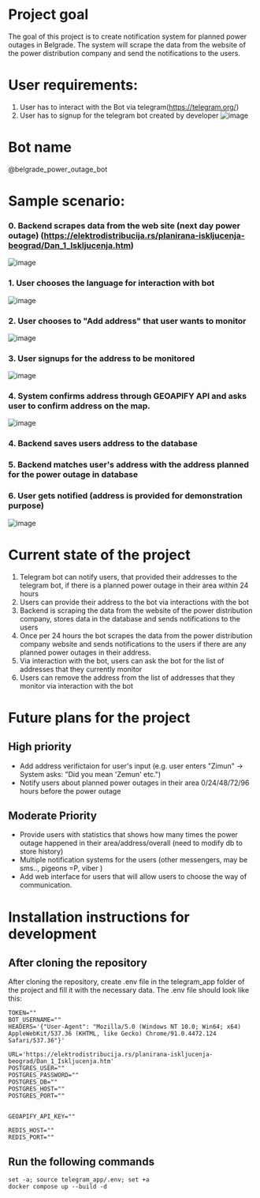 # Project goal
The goal of this project is to create notification system for planned power outages in Belgrade. The system will scrape the data from the website of the power distribution company and send the notifications to the users.

# User requirements:
1. User has to interact with the Bot via telegram(https://telegram.org/)
2. User has to signup for the telegram bot created by developer ![image](https://github.com/user-attachments/assets/fc7ff15e-3e71-4bda-be1c-2d945742af37)

# Bot name
@belgrade_power_outage_bot

# Sample scenario:
### 0. Backend scrapes data from the web site (next day power outage) (https://elektrodistribucija.rs/planirana-iskljucenja-beograd/Dan_1_Iskljucenja.htm)
![image](https://github.com/user-attachments/assets/82bb9834-ba23-456f-bc72-7397e155966f)
### 1. User chooses the language for interaction with bot
![image](https://github.com/user-attachments/assets/b530ea5b-b4d6-4ca9-b3ae-fee614136577)
### 2. User chooses to "Add address" that user wants to monitor
![image](https://github.com/user-attachments/assets/e425971b-c469-4b0c-b718-134914bbeb9e)
### 3. User signups for the address to be monitored
![image](https://github.com/user-attachments/assets/5d1cd58b-7874-495d-9f01-05e6c6373975)
### 4. System confirms address through GEOAPIFY API and asks user to confirm address on the map.
![image](https://github.com/user-attachments/assets/14b31f90-2fdf-4a14-8346-9043b5301a57)
### 4. Backend saves users address to the database
### 5. Backend matches user's address with the address planned for the power outage in database 
### 6. User gets notified (address is provided for demonstration purpose)
![image](https://github.com/user-attachments/assets/46aea1f5-2128-4460-9bed-39a77b929461)



# Current state of the project
1. Telegram bot can notify users, that provided their addresses to the telegram bot, if there is a planned power outage in their area within 24 hours
2. Users can provide their address to the bot via interactions with the bot 
3. Backend is scraping the data from the website of the power distribution company, stores data in the database and sends notifications to the users
4. Once per 24 hours the bot scrapes the data from the power distribution company website and sends notifications to the users if there are any planned power outages in their address.
5. Via interaction with the bot, users can ask the bot for the list of addresses that they currently monitor
6. Users can remove the address from the list of addresses that they monitor via interaction with the bot

# Future plans for the project
## High priority
- Add address verifictaion for user's input (e.g. user enters "Zimun" -> System asks: "Did you mean 'Zemun' etc.")
- Notify users about planned power outages in their area 0/24/48/72/96 hours before the power outage

## Moderate Priority
- Provide users with statistics that shows how many times the power outage happened in their area/address/overall (need to modify db to store history)
- Multiple notification systems for the users (other messengers, may be sms.., pigeons =P, viber )
- Add web interface for users that will allow users to choose the way of communication. 

# Installation instructions for development
## After cloning the repository
After cloning the repository, create .env file in the telegram_app folder of the project and fill it with the necessary data. The .env file should look like this:
```
TOKEN=""
BOT_USERNAME=""
HEADERS='{"User-Agent": "Mozilla/5.0 (Windows NT 10.0; Win64; x64) AppleWebKit/537.36 (KHTML, like Gecko) Chrome/91.0.4472.124 Safari/537.36"}'

URL='https://elektrodistribucija.rs/planirana-iskljucenja-beograd/Dan_1_Iskljucenja.htm'
POSTGRES_USER=""
POSTGRES_PASSWORD=""
POSTGRES_DB=""
POSTGRES_HOST=""
POSTGRES_PORT=""


GEOAPIFY_API_KEY=""

REDIS_HOST=""
REDIS_PORT=""
```

## Run the following commands

```
set -a; source telegram_app/.env; set +a
docker compose up --build -d
```
